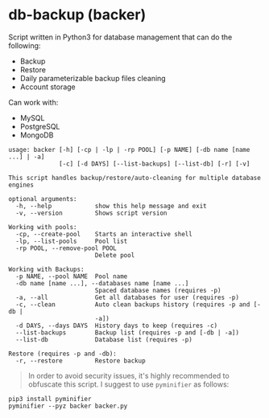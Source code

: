 # db-backup (backer)

Script written in Python3 for database management that can do the following:

* Backup
* Restore
* Daily parameterizable backup files cleaning
* Account storage

Can work with:

* MySQL
* PostgreSQL
* MongoDB

```
usage: backer [-h] [-cp | -lp | -rp POOL] [-p NAME] [-db name [name ...] | -a]
              [-c] [-d DAYS] [--list-backups] [--list-db] [-r] [-v]

This script handles backup/restore/auto-cleaning for multiple database engines

optional arguments:
  -h, --help            show this help message and exit
  -v, --version         Shows script version

Working with pools:
  -cp, --create-pool    Starts an interactive shell
  -lp, --list-pools     Pool list
  -rp POOL, --remove-pool POOL
                        Delete pool

Working with Backups:
  -p NAME, --pool NAME  Pool name
  -db name [name ...], --databases name [name ...]
                        Spaced database names (requires -p)
  -a, --all             Get all databases for user (requires -p)
  -c, --clean           Auto clean backups history (requires -p and [-db |
                        -a])
  -d DAYS, --days DAYS  History days to keep (requires -c)
  --list-backups        Backup list (requires -p and [-db | -a])
  --list-db             Database list (requires -p)

Restore (requires -p and -db):
  -r, --restore         Restore backup

```

> In order to avoid security issues, it's highly recommended to obfuscate this script. I suggest to use ```pyminifier``` as follows:

```
pip3 install pyminifier
pyminifier --pyz backer backer.py
```
